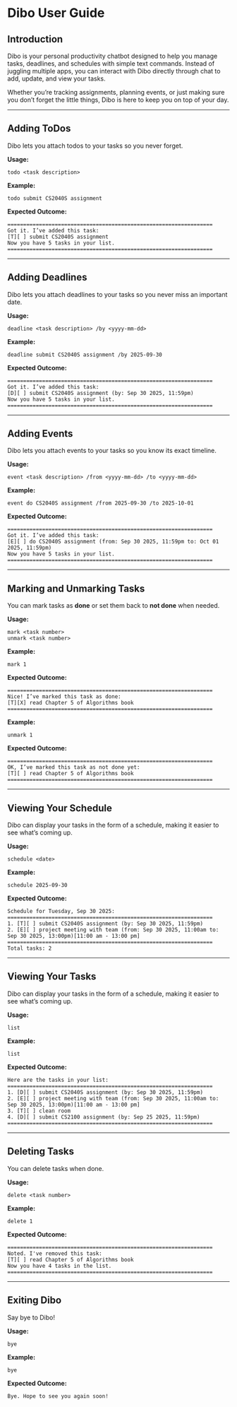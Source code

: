 # Dibo User Guide

## Introduction

Dibo is your personal productivity chatbot designed to help you manage tasks, deadlines, and schedules with simple text commands. Instead of juggling multiple apps, you can interact with Dibo directly through chat to add, update, and view your tasks.

Whether you’re tracking assignments, planning events, or just making sure you don’t forget the little things, Dibo is here to keep you on top of your day.

---

## Adding ToDos

Dibo lets you attach todos to your tasks so you never forget.

**Usage:**
```
todo <task description> 
```

**Example:**

```
todo submit CS2040S assignment 
```

**Expected Outcome:**

```
=================================================================
Got it. I’ve added this task: 
[T][ ] submit CS2040S assignment 
Now you have 5 tasks in your list.
=================================================================
```

---

## Adding Deadlines

Dibo lets you attach deadlines to your tasks so you never miss an important date.

**Usage:**  
```
deadline <task description> /by <yyyy-mm-dd>
```

**Example:**  

```
deadline submit CS2040S assignment /by 2025-09-30
```

**Expected Outcome:**  

```
=================================================================
Got it. I’ve added this task: 
[D][ ] submit CS2040S assignment (by: Sep 30 2025, 11:59pm)
Now you have 5 tasks in your list.
=================================================================
```

---

## Adding Events

Dibo lets you attach events to your tasks so you know its exact timeline.

**Usage:**
```
event <task description> /from <yyyy-mm-dd> /to <yyyy-mm-dd>
```

**Example:**

```
event do CS2040S assignment /from 2025-09-30 /to 2025-10-01
```

**Expected Outcome:**

```
=================================================================
Got it. I’ve added this task: 
[E][ ] do CS2040S assignment (from: Sep 30 2025, 11:59pm to: Oct 01 2025, 11:59pm)
Now you have 5 tasks in your list.
=================================================================
```


---

## Marking and Unmarking Tasks

You can mark tasks as **done** or set them back to **not done** when needed.

**Usage:**  

```
mark <task number>
unmark <task number>
```

**Example:**  

```
mark 1
```

**Expected Outcome:**

```
=================================================================
Nice! I’ve marked this task as done:
[T][X] read Chapter 5 of Algorithms book
=================================================================
```
**Example:**

```
unmark 1
```

**Expected Outcome:**

```
=================================================================
OK, I’ve marked this task as not done yet:
[T][ ] read Chapter 5 of Algorithms book
=================================================================
```

---

## Viewing Your Schedule

Dibo can display your tasks in the form of a schedule, making it easier to see what’s coming up.

**Usage:**  
```
schedule <date>
```
**Example:**

```
schedule 2025-09-30
```
**Expected Outcome:**

```
Schedule for Tuesday, Sep 30 2025:
=================================================================
1. [T][ ] submit CS2040S assignment (by: Sep 30 2025, 11:59pm)
2. [E][ ] project meeting with team (from: Sep 30 2025, 11:00am to: Sep 30 2025, 13:00pm)[11:00 am - 13:00 pm]
=================================================================
Total tasks: 2
```

---

## Viewing Your Tasks

Dibo can display your tasks in the form of a schedule, making it easier to see what’s coming up.

**Usage:**
```
list
```
**Example:**

```
list
```
**Expected Outcome:**

```
Here are the tasks in your list:
=================================================================
1. [D][ ] submit CS2040S assignment (by: Sep 30 2025, 11:59pm)
2. [E][ ] project meeting with team (from: Sep 30 2025, 11:00am to: Sep 30 2025, 13:00pm)[11:00 am - 13:00 pm]
3. [T][ ] clean room
4. [D][ ] submit CS2100 assignment (by: Sep 25 2025, 11:59pm)
=================================================================
```

---

## Deleting Tasks

You can delete tasks when done.

**Usage:**

```
delete <task number>
```

**Example:**

```
delete 1
```

**Expected Outcome:**

```
=================================================================
Noted. I've removed this task:
[T][ ] read Chapter 5 of Algorithms book
Now you have 4 tasks in the list.
=================================================================
```

---

## Exiting Dibo

Say bye to Dibo!

**Usage:**

```
bye
```

**Example:**

```
bye
```

**Expected Outcome:**

```
Bye. Hope to see you again soon!
```
